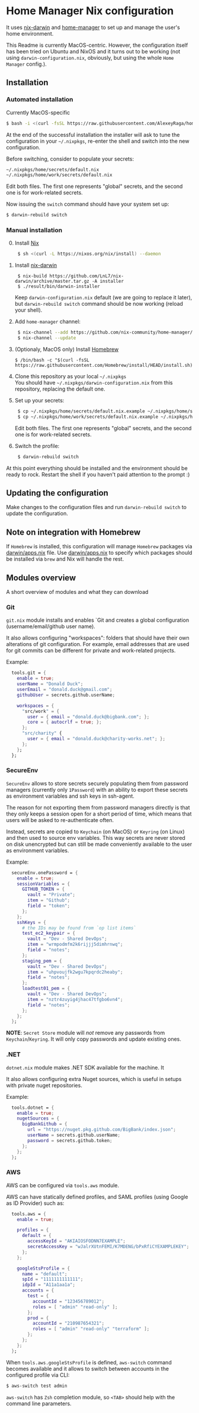 # Home Manager Nix configuration

It uses [nix-darwin](https://github.com/LnL7/nix-darwin) and [home-manager](https://github.com/nix-community/home-manager) to set up and manage the user's home environment.

This Readme is currently MacOS-centric.
However, the configuration itself has been tried on Ubuntu and NixOS and it turns out to be working (not using `darwin-configuration.nix`, obviously, but using the whole `Home Manager` config.).

## Installation

### Automated installation

Currently MacOS-specific

```bash
$ bash -i <(curl -fsSL https://raw.githubusercontent.com/AlexeyRaga/home.nix/main/install.sh)
```

At the end of the successful installation the installer will ask to tune the configuration
in your `~/.nixpkgs`, re-enter the shell and switch into the new configuration.

Before switching, consider to populate your secrets:

```bash
~/.nixpkgs/home/secrets/default.nix
~/.nixpkgs/home/work/secrets/default.nix
```
Edit both files. The first one represents "global" secrets, and the second one is for work-related secrets.

Now issuing the `switch` command should have your system set up:

```bash
$ darwin-rebuild switch
```

### Manual installation

0. Install [Nix](https://nixos.org/download.html)
   ```bash
    $ sh <(curl -L https://nixos.org/nix/install) --daemon
   ```

1. Install [nix-darwin](https://github.com/LnL7/nix-darwin)
   ```
    $ nix-build https://github.com/LnL7/nix-darwin/archive/master.tar.gz -A installer
    $ ./result/bin/darwin-installer
   ```
   Keep `darwin-configuration.nix` default (we are going to replace it later),
   but `darwin-rebuild switch` command should be now working (reload your shell).

3. Add `home-manager` channel:
   ```bash
    $ nix-channel --add https://github.com/nix-community/home-manager/archive/master.tar.gz home-manager
    $ nix-channel --update
   ```

4. (Optionaly, MacOS only) Install [Homebrew](https://brew.sh/)
   ```
   $ /bin/bash -c "$(curl -fsSL https://raw.githubusercontent.com/Homebrew/install/HEAD/install.sh)"
   ```

4. Clone this repository as your local `~/.nixpkgs` </br>
    You should have `~/.nixpkgs/darwin-configuration.nix` from this repository, replacing the default one.

5. Set up your secrets:
   ```bash
    $ cp ~/.nixpkgs/home/secrets/default.nix.example ~/.nixpkgs/home/secrets/default.nix
    $ cp ~/.nixpkgs/home/work/secrets/default.nix.example ~/.nixpkgs/home/work/secrets/default.nix
   ```
   Edit both files. The first one represents "global" secrets, and the second one is for work-related secrets.

6. Switch the profile:
   ```bash
    $ darwin-rebuild switch
   ```

At this point everything should be installed and the environment should be ready to rock.
Restart the shell if you haven't paid attention to the prompt :)

## Updating the configuration

Make changes to the configuration files and run `darwin-rebuild switch` to update the configuration.

## Note on integration with Homebrew

If `Homebrew` is installed, this configuration will manage `Homebrew` packages via [darwin/apps.nix](./darwin/apps.nix) file.
Use [darwin/apps.nix](./darwin/apps.nix) to specify which packages should be installed via `brew` and Nix will handle the rest.


## Modules overview

A short overview of modules and what they can download

### Git

`git.nix` module installs and enables `Git and creates a global configuration (username/email/github user name).

It also allows configuring "workspaces": folders that should have their own alterations of git configuration.
For example, email addresses that are used for git commits can be different for private and work-related projects.

Example:

```nix
  tools.git = {
    enable = true;
    userName = "Donald Duck";
    userEmail = "donald.duck@gmail.com";
    githubUser = secrets.github.userName;

    workspaces = {
      "src/work" = {
        user = { email = "donald.duck@bigbank.com"; };
        core = { autocrlf = true; };
      };
      "src/charity" {
        user = { email = "donald.duck@charity-works.net"; };
      };
    };
  };
```

### SecureEnv

`SecureEnv` allows to store secrets securely populating them from password managers (currently only `1Password`) with an ability to export
these secrets as environment variables and ssh keys in ssh-agent.

The reason for not exporting them from password managers directly is that they only keeps a session open for a short period of time,
which means that users will be asked to re-authenticate often.

Instead, secrets are copied to `Keychain` (on MacOS) or `Keyring` (on Linux) and then used to source env variables.
This way secrets are never stored on disk unencrypted but can still be made conveniently available to the user as environment variables.

Example:

```nix
  secureEnv.onePassword = {
    enable = true;
    sessionVariables = {
      GITHUB_TOKEN = {
        vault = "Private";
        item = "Github";
        field = "token";
      };
    };
    sshKeys = {
      # the IDs may be found from `op list items`
      test_ec2_keypair = {
        vault = "Dev - Shared DevOps";
        item = "wrmpodmfm2k6rijjj5dimhrnwq";
        field = "notes";
      };
      staging_pem = {
        vault = "Dev - Shared DevOps";
        item = "uhpvoujfk2wgu7kpqrdc2heaby";
        field = "notes";
      };
      loadtest01_pem = {
        vault = "Dev - Shared DevOps";
        item = "nztr4zuyig4jhac47tfgbo6vn4";
        field = "notes";
      };
    };
  };

```

**NOTE**: `Secret Store` module will _not_ remove any passwords from `Keychain`/`Keyring`. It will only сopy passwords and update existing ones.

### .NET

`dotnet.nix` module makes .NET SDK available for the machine. It

It also allows configuring extra Nuget sources, which is useful in setups with private nuget repositories.

Example:

```nix
  tools.dotnet = {
    enable = true;
    nugetSources = {
      bigBankGithub = {
        url = "https://nuget.pkg.github.com/BigBank/index.json";
        userName = secrets.github.userName;
        password = secrets.github.token;
      };
    };
  };
```

### AWS

AWS can be configured via `tools.aws` module.

AWS can have statically defined profiles, and SAML profiles (using Google as ID Provider) such as:

```nix
  tools.aws = {
    enable = true;

    profiles = {
      default = {
        accessKeyId = "AKIAIOSFODNN7EXAMPLE";
        secretAccessKey = "wJalrXUtnFEMI/K7MDENG/bPxRfiCYEXAMPLEKEY";
      };
    };

    googleStsProfile = {
      name = "default";
      spId = "1111111111111";
      idpId = "A11a1aa1a";
      accounts = {
        test = {
          accountId = "123456789012";
          roles = [ "admin" "read-only" ];
        };
        prod = {
          accountId = "210987654321";
          roles = [ "admin" "read-only" "terraform" ];
        };
      };
    };
  };
```

When `tools.aws.googleStsProfile` is defined, `aws-switch` command becomes available and it allows to switch between accounts in the configured profile via CLI:

```bash
$ aws-switch test admin
```

`aws-switch` has `Zsh` completion module, so `<TAB>` should help with the command line parameters.
